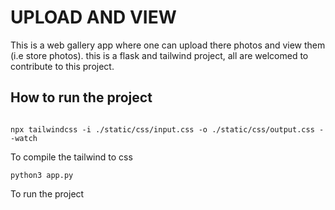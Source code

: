# UPLOAD AND VIEW

This is a web gallery app where one can upload there photos and view them (i.e store photos).
this is a flask and tailwind project, all are welcomed to contribute to this project.

## How to run the project

```

npx tailwindcss -i ./static/css/input.css -o ./static/css/output.css --watch

```
To compile the tailwind to css

```
python3 app.py

```
To run the project
